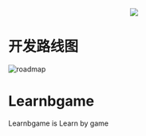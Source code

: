 <div align=center><img src="https://avatars3.githubusercontent.com/u/20420400?s=40&v=4"/></div>

# 开发路线图
![roadmap](mDrivEngine/develep.jpg)


# Learnbgame
Learnbgame is Learn by game



